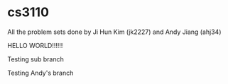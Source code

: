 cs3110
======

All the problem sets done by Ji Hun Kim (jk2227) and Andy Jiang (ahj34) 

HELLO WORLD!!!!!!

Testing sub branch

Testing Andy's branch